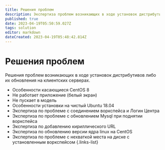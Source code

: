 ```yaml
---
title: Решения проблем
description: Экспертиза проблем возникающих в ходе установок дистрибутивов либо их обновления на клиентских серверах.
published: true
date: 2023-04-19T05:50:59.027Z
tags: solution
editor: markdown
dateCreated: 2023-04-19T05:48:42.814Z
---
```


# Решения проблем
Решения проблем возникающих в ходе установок дистрибутивов либо их обновления на клиентских серверах.

- Особенности касающиеся CentOS 8
- Не работает приложение (белый экран)
- Не пускает в модель
- Особенности установки на чистый Ubuntu 18.04
- Экспертиза по проблеме с соединением воркспейса и Логин Центра
- Экспертиза по проблеме с обновлением Mysql при поднятии воркспейса
- Экспертиза по добавлению кириллического URL
- Экспертиза по обновлению версии ядра linux на CentOS
- Экспертиза по проблеме с нехваткой места на диске с установленным воркспейсом
{.links-list}